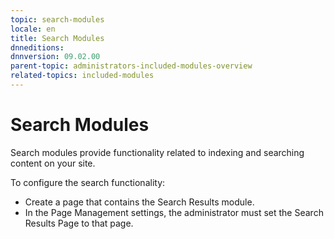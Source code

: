 ```yaml
---
topic: search-modules
locale: en
title: Search Modules
dnneditions: 
dnnversion: 09.02.00
parent-topic: administrators-included-modules-overview
related-topics: included-modules
---
```


# Search Modules

Search modules provide functionality related to indexing and searching content on your site.

To configure the search functionality:

*   Create a page that contains the Search Results module.
*   In the Page Management settings, the administrator must set the Search Results Page to that page.